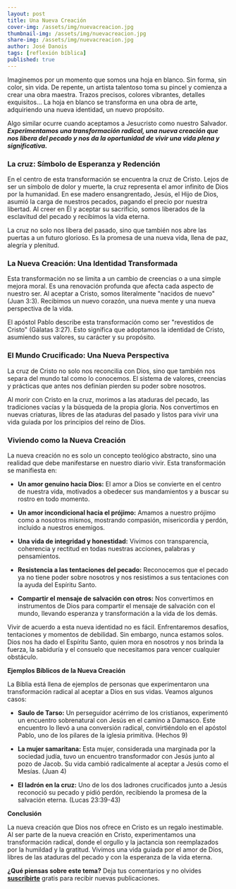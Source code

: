 ```yaml
---
layout: post
title: Una Nueva Creación
cover-img: /assets/img/nuevacreacion.jpg
thumbnail-img: /assets/img/nuevacreacion.jpg
share-img: /assets/img/nuevacreacion.jpg
author: José Danois
tags: [reflexión bíblica]
published: true
---
```

Imaginemos por un momento que somos una hoja en blanco. Sin forma, sin color, sin vida. De repente, un artista talentoso toma su pincel y comienza a crear una obra maestra. Trazos precisos, colores vibrantes, detalles exquisitos... La hoja en blanco se transforma en una obra de arte, adquiriendo una nueva identidad, un nuevo propósito.

Algo similar ocurre cuando aceptamos a Jesucristo como nuestro Salvador. _**Experimentamos una transformación radical, una nueva creación que nos libera del pecado y nos da la oportunidad de vivir una vida plena y significativa.**_

### **La cruz: Símbolo de Esperanza y Redención**

En el centro de esta transformación se encuentra la cruz de Cristo. Lejos de ser un símbolo de dolor y muerte, la cruz representa el amor infinito de Dios por la humanidad. En ese madero ensangrentado, Jesús, el Hijo de Dios, asumió la carga de nuestros pecados, pagando el precio por nuestra libertad. Al creer en Él y aceptar su sacrificio, somos liberados de la esclavitud del pecado y recibimos la vida eterna.

La cruz no solo nos libera del pasado, sino que también nos abre las puertas a un futuro glorioso. Es la promesa de una nueva vida, llena de paz, alegría y plenitud.

### **La Nueva Creación: Una Identidad Transformada**

Esta transformación no se limita a un cambio de creencias o a una simple mejora moral. Es una renovación profunda que afecta cada aspecto de nuestro ser. Al aceptar a Cristo, somos literalmente "nacidos de nuevo" (Juan 3:3). Recibimos un nuevo corazón, una nueva mente y una nueva perspectiva de la vida.

El apóstol Pablo describe esta transformación como ser "revestidos de Cristo" (Gálatas 3:27). Esto significa que adoptamos la identidad de Cristo, asumiendo sus valores, su carácter y su propósito.

### **El Mundo Crucificado: Una Nueva Perspectiva**

La cruz de Cristo no solo nos reconcilia con Dios, sino que también nos separa del mundo tal como lo conocemos. El sistema de valores, creencias y prácticas que antes nos definían pierden su poder sobre nosotros.

Al morir con Cristo en la cruz, morimos a las ataduras del pecado, las tradiciones vacías y la búsqueda de la propia gloria. Nos convertimos en nuevas criaturas, libres de las ataduras del pasado y listos para vivir una vida guiada por los principios del reino de Dios.

### **Viviendo como la Nueva Creación**

La nueva creación no es solo un concepto teológico abstracto, sino una realidad que debe manifestarse en nuestro diario vivir. Esta transformación se manifiesta en:

-   **Un amor genuino hacia Dios:** El amor a Dios se convierte en el centro de nuestra vida, motivados a obedecer sus mandamientos y a buscar su rostro en todo momento.
    
-   **Un amor incondicional hacia el prójimo:** Amamos a nuestro prójimo como a nosotros mismos, mostrando compasión, misericordia y perdón, incluido a nuestros enemigos.
    
-   **Una vida de integridad y honestidad:** Vivimos con transparencia, coherencia y rectitud en todas nuestras acciones, palabras y pensamientos.
    
-   **Resistencia a las tentaciones del pecado:** Reconocemos que el pecado ya no tiene poder sobre nosotros y nos resistimos a sus tentaciones con la ayuda del Espíritu Santo.
    
-   **Compartir el mensaje de salvación con otros:** Nos convertimos en instrumentos de Dios para compartir el mensaje de salvación con el mundo, llevando esperanza y transformación a la vida de los demás.
    

Vivir de acuerdo a esta nueva identidad no es fácil. Enfrentaremos desafíos, tentaciones y momentos de debilidad. Sin embargo, nunca estamos solos. Dios nos ha dado el Espíritu Santo, quien mora en nosotros y nos brinda la fuerza, la sabiduría y el consuelo que necesitamos para vencer cualquier obstáculo.

**Ejemplos Bíblicos de la Nueva Creación**

La Biblia está llena de ejemplos de personas que experimentaron una transformación radical al aceptar a Dios en sus vidas. Veamos algunos casos:

-   **Saulo de Tarso:** Un perseguidor acérrimo de los cristianos, experimentó un encuentro sobrenatural con Jesús en el camino a Damasco. Este encuentro lo llevó a una conversión radical, convirtiéndolo en el apóstol Pablo, uno de los pilares de la iglesia primitiva. (Hechos 9)
    
-   **La mujer samaritana:** Esta mujer, considerada una marginada por la sociedad judía, tuvo un encuentro transformador con Jesús junto al pozo de Jacob. Su vida cambió radicalmente al aceptar a Jesús como el Mesías. (Juan 4)
    
-   **El ladrón en la cruz:** Uno de los dos ladrones crucificados junto a Jesús reconoció su pecado y pidió perdón, recibiendo la promesa de la salvación eterna. (Lucas 23:39-43)
    

**Conclusión**

La nueva creación que Dios nos ofrece en Cristo es un regalo inestimable. Al ser parte de la nueva creación en Cristo, experimentamos una transformación radical, donde el orgullo y la jactancia son reemplazados por la humildad y la gratitud. Vivimos una vida guiada por el amor de Dios, libres de las ataduras del pecado y con la esperanza de la vida eterna.

**¿Qué piensas sobre este tema?** Deja tus comentarios y no olvides **[suscribirte](https://www.feedio.co/@jdanois)** gratis para recibir nuevas publicaciones.
<!--stackedit_data:
eyJoaXN0b3J5IjpbLTQ2MzY4OTc1M119
-->
